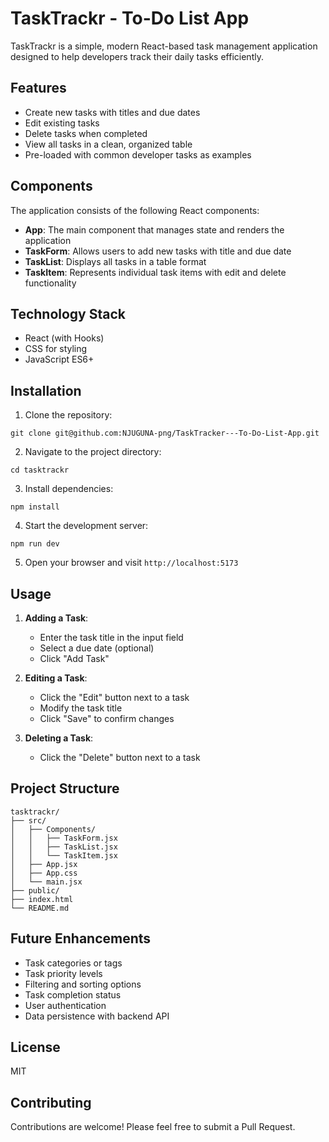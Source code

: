 # TaskTrackr - To-Do List App

TaskTrackr is a simple, modern React-based task management application designed to help developers track their daily tasks efficiently.

## Features

- Create new tasks with titles and due dates
- Edit existing tasks
- Delete tasks when completed
- View all tasks in a clean, organized table
- Pre-loaded with common developer tasks as examples

## Components

The application consists of the following React components:

- **App**: The main component that manages state and renders the application
- **TaskForm**: Allows users to add new tasks with title and due date
- **TaskList**: Displays all tasks in a table format
- **TaskItem**: Represents individual task items with edit and delete functionality

## Technology Stack

- React (with Hooks)
- CSS for styling
- JavaScript ES6+

## Installation

1. Clone the repository:
```
git clone git@github.com:NJUGUNA-png/TaskTracker---To-Do-List-App.git
```

2. Navigate to the project directory:
```
cd tasktrackr
```

3. Install dependencies:
```
npm install
```

4. Start the development server:
```
npm run dev
```

5. Open your browser and visit `http://localhost:5173`

## Usage

1. **Adding a Task**: 
   - Enter the task title in the input field
   - Select a due date (optional)
   - Click "Add Task"

2. **Editing a Task**:
   - Click the "Edit" button next to a task
   - Modify the task title
   - Click "Save" to confirm changes

3. **Deleting a Task**:
   - Click the "Delete" button next to a task

## Project Structure

```
tasktrackr/
├── src/
│   ├── Components/
│   │   ├── TaskForm.jsx
│   │   ├── TaskList.jsx
│   │   └── TaskItem.jsx
│   ├── App.jsx
│   ├── App.css
│   └── main.jsx
├── public/
├── index.html
└── README.md
```

## Future Enhancements

- Task categories or tags
- Task priority levels
- Filtering and sorting options
- Task completion status
- User authentication
- Data persistence with backend API

## License

MIT

## Contributing

Contributions are welcome! Please feel free to submit a Pull Request.